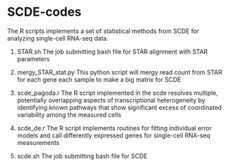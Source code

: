 # SCDE-codes

The R scripts implements a set of statistical methods from SCDE for analyzing single-cell RNA-seq data. 

1. STAR.sh   The job submitting bash file for STAR alignment with STAR parameters 
2. mergy_STAR_stat.py   This python script will mergy read count from STAR for each gene each sample to make a big matrix for SCDE

3. scde_pagoda.r   The R script implemented in the scde resolves multiple, potentially overlapping aspects of transcriptional heterogeneity by identifying known pathways that show significant excess of coordinated variability among the measured cells
4. scde_de.r  The R script implements routines for fitting individual error models and call differently expressed genes for single-cell RNA-seq measurements
5. scde.sh   The job submitting bash file for SCDE
